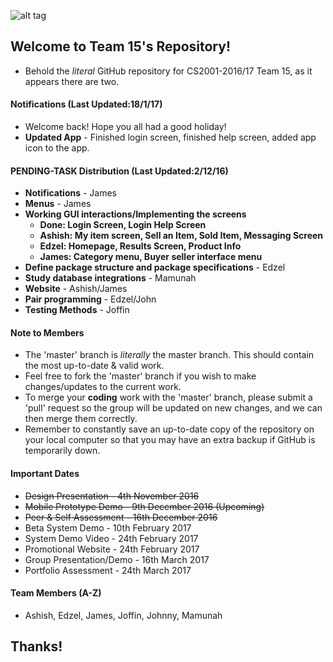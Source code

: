 ![alt tag](https://github.com/BrunelCS/cs2001-coursework-2016-17-Team-15/blob/master/Application-Design/Graphics/Repository%20Readme%20Image%20%40EDZEL.png)

## Welcome to Team 15's Repository!
* Behold the _literal_ GitHub repository for CS2001-2016/17 Team 15, as it appears there are two.

#### Notifications (Last Updated:18/1/17)
- Welcome back! Hope you all had a good holiday!
- **Updated App** - Finished login screen, finished help screen, added app icon to the app. 

#### PENDING-TASK Distribution (Last Updated:2/12/16)
- **Notifications** - James
- **Menus** - James
- **Working GUI interactions/Implementing the screens**
  - **Done: Login Screen, Login Help Screen**
  - **Ashish: My item screen, Sell an Item, Sold Item, Messaging Screen**
  - **Edzel: Homepage, Results Screen, Product Info**
  - **James: Category menu, Buyer seller interface menu**
- **Define package structure and package specifications** - Edzel
- **Study database integrations** - Mamunah
- **Website** - Ashish/James
- **Pair programming** - Edzel/John
- **Testing Methods** - Joffin

#### Note to Members
- The 'master' branch is _literally_ the master branch. This should contain the most up-to-date & valid work.
- Feel free to fork the 'master' branch if you wish to make changes/updates to the current work.
- To merge your **coding** work with the 'master' branch, please submit a 'pull' request so the group will be updated on new changes, and we can then merge them correctly.
- Remember to constantly save an up-to-date copy of the repository on your local computer so that you may have an extra backup if GitHub is temporarily down.

#### Important Dates
- ~~Design Presentation - 4th November 2016~~
- ~~Mobile Prototype Demo - 9th December 2016  (Upcoming)~~
- ~~Peer & Self Assessment - 16th December 2016~~
- Beta System Demo - 10th February 2017
- System Demo Video - 24th February 2017
- Promotional Website - 24th February 2017
- Group Presentation/Demo - 16th March 2017
- Portfolio Assessment - 24th March 2017

#### Team Members (A-Z)
* Ashish, Edzel, James, Joffin, Johnny, Mamunah

## Thanks!

